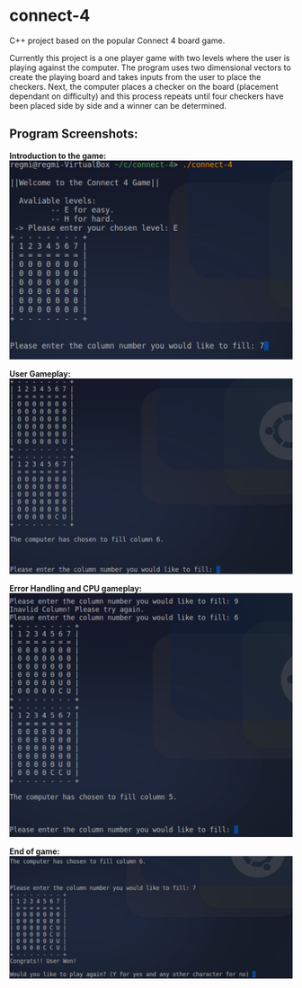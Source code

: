 # connect-4

C++ project based on the popular Connect 4 board game. 

Currently this project is a one player game with two levels where the user is playing against the computer.
The program uses two dimensional vectors to create the playing board and takes inputs from the user to place the checkers.
Next, the computer places a checker on the board (placement dependant on difficulty) and this process repeats until four checkers have been placed  side by side and a winner can be determined.


## Program Screenshots:


**Introduction to the game:**
![](image1.png)

**User Gameplay:**
![](image2.png)

**Error Handling and CPU gameplay:**
![](image3.png)

**End of game:**
![](image4.png)

